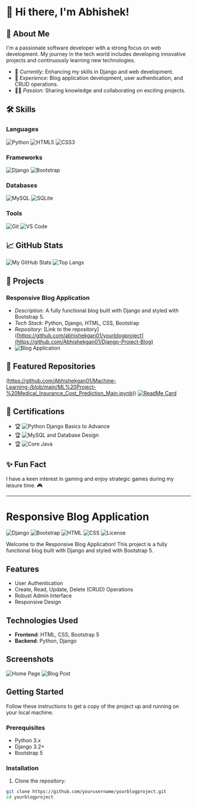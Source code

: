 # 👋 Hi there, I'm Abhishek!

## 🚀 About Me
I'm a passionate software developer with a strong focus on web development. My journey in the tech world includes developing innovative projects and continuously learning new technologies.

- 🌱 *Currently:* Enhancing my skills in Django and web development.
- 💼 *Experience:* Blog application development, user authentication, and CRUD operations.
- 🧑‍🏫 *Passion:* Sharing knowledge and collaborating on exciting projects.

## 🛠 Skills

### Languages
![Python](https://img.shields.io/badge/Python-3776AB?style=for-the-badge&logo=python&logoColor=white)
![HTML5](https://img.shields.io/badge/HTML5-E34F26?style=for-the-badge&logo=html5&logoColor=white)
![CSS3](https://img.shields.io/badge/CSS3-1572B6?style=for-the-badge&logo=css3&logoColor=white)

### Frameworks
![Django](https://img.shields.io/badge/Django-092E20?style=for-the-badge&logo=django&logoColor=white)
![Bootstrap](https://img.shields.io/badge/Bootstrap-7952B3?style=for-the-badge&logo=bootstrap&logoColor=white)

### Databases
![MySQL](https://img.shields.io/badge/MySQL-4479A1?style=for-the-badge&logo=mysql&logoColor=white)
![SQLite](https://img.shields.io/badge/SQLite-003B57?style=for-the-badge&logo=sqlite&logoColor=white)

### Tools
![Git](https://img.shields.io/badge/Git-F05032?style=for-the-badge&logo=git&logoColor=white)
![VS Code](https://img.shields.io/badge/VS_Code-0078D4?style=for-the-badge&logo=visual-studio-code&logoColor=white)

## 📈 GitHub Stats
![My GitHub Stats](https://github-readme-stats.vercel.app/api?username=abhishekgan01&show_icons=true&theme=radical&count_private=true&hide=prs)
![Top Langs](https://github-readme-stats.vercel.app/api/top-langs/?username=abhishekgan01&layout=compact&theme=radical)

## 🔗 Projects
### Responsive Blog Application
- *Description:* A fully functional blog built with Django and styled with Bootstrap 5.
- *Tech Stack:* Python, Django, HTML, CSS, Bootstrap
- *Repository:* [Link to the repository]([https://github.com/abhishekgan01/yourblogproject](https://github.com/Abhishekgan01/Django-Project-Blog)
- ![Blog Application](https://img.shields.io/badge/Project_Blog_Application-009688?style=for-the-badge&logo=django&logoColor=white)

## 🌟 Featured Repositories
(https://github.com/Abhishekgan01/Machine-Learning-/blob/main/ML%20Project-%20Medical_Insurance_Cost_Prediction_Main.ipynb))
[![ReadMe Card](https://github-readme-stats.vercel.app/api/pin/?username=abhishekgan01&repo=yourblogproject&theme=radical)](https://github.com/abhishekgan01/yourblogproject)

## 📄 Certifications
- 🏆 ![Python Django Basics to Advance](https://img.shields.io/badge/Python_Django_Basics_to_Advance-blue?style=for-the-badge&logo=certification&logoColor=white)
- 🏆 ![MySQL and Database Design](https://img.shields.io/badge/MySQL_and_Database_Design-green?style=for-the-badge&logo=certification&logoColor=white)
- 🏆 ![Core Java](https://img.shields.io/badge/Core_Java-orange?style=for-the-badge&logo=certification&logoColor=white)

## ✨ Fun Fact
I have a keen interest in gaming and enjoy strategic games during my leisure time. 🎮

---

# Responsive Blog Application

![Django](https://img.shields.io/badge/Django-3.2-green)
![Bootstrap](https://img.shields.io/badge/Bootstrap-5.1-blue)
![HTML](https://img.shields.io/badge/HTML-5-orange)
![CSS](https://img.shields.io/badge/CSS-3-blue)
![License](https://img.shields.io/badge/license-MIT-blue.svg)

Welcome to the Responsive Blog Application! This project is a fully functional blog built with Django and styled with Bootstrap 5.

## Features

- User Authentication
- Create, Read, Update, Delete (CRUD) Operations
- Robust Admin Interface
- Responsive Design

## Technologies Used

- **Frontend**: HTML, CSS, Bootstrap 5
- **Backend**: Python, Django

## Screenshots

![Home Page](screenshots/home_page.png)
![Blog Post](screenshots/blog_post.png)

## Getting Started

Follow these instructions to get a copy of the project up and running on your local machine.

### Prerequisites

- Python 3.x
- Django 3.2+
- Bootstrap 5

### Installation

1. Clone the repository:

```bash
git clone https://github.com/yourusername/yourblogproject.git
cd yourblogproject
